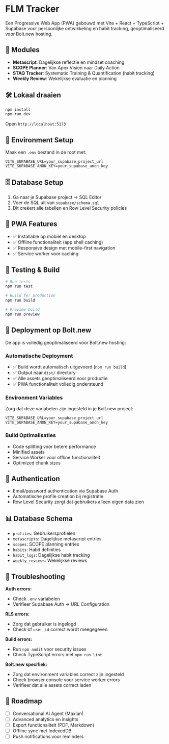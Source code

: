 # FLM Tracker

Een Progressive Web App (PWA) gebouwd met Vite + React + TypeScript + Supabase voor persoonlijke ontwikkeling en habit tracking, geoptimaliseerd voor Bolt.new hosting.

## 🚀 Modules

- **Metascript**: Dagelijkse reflectie en mindset coaching
- **SCOPE Planner**: Van Apex Vision naar Daily Action
- **STAQ Tracker**: Systematic Training & Quantification (habit tracking)
- **Weekly Review**: Wekelijkse evaluatie en planning

## 🛠️ Lokaal draaien

```bash
npm install
npm run dev
```

Open `http://localhost:5173`

## 🔧 Environment Setup

Maak een `.env` bestand in de root met:

```env
VITE_SUPABASE_URL=your_supabase_project_url
VITE_SUPABASE_ANON_KEY=your_supabase_anon_key
```

## 🗄️ Database Setup

1. Ga naar je Supabase project → SQL Editor
2. Voer de SQL uit van `supabase/schema.sql`
3. Dit creëert alle tabellen en Row Level Security policies

## 📱 PWA Features

- ✅ Installable op mobiel en desktop
- ✅ Offline functionaliteit (app shell caching)
- ✅ Responsive design met mobile-first navigation
- ✅ Service worker voor caching

## 🧪 Testing & Build

```bash
# Run tests
npm run test

# Build for production
npm run build

# Preview build
npm run preview
```

## 🚀 Deployment op Bolt.new

De app is volledig geoptimaliseerd voor Bolt.new hosting:

### Automatische Deployment
- ✅ Build wordt automatisch uitgevoerd (`npm run build`)
- ✅ Output naar `dist/` directory
- ✅ Alle assets geoptimaliseerd voor productie
- ✅ PWA functionaliteit volledig ondersteund

### Environment Variables
Zorg dat deze variabelen zijn ingesteld in je Bolt.new project:
```
VITE_SUPABASE_URL=your_supabase_project_url
VITE_SUPABASE_ANON_KEY=your_supabase_anon_key
```

### Build Optimalisaties
- Code splitting voor betere performance
- Minified assets
- Service Worker voor offline functionaliteit
- Optimized chunk sizes

## 🔐 Authentication

- Email/password authentication via Supabase Auth
- Automatische profile creation bij registratie
- Row Level Security zorgt dat gebruikers alleen eigen data zien

## 📊 Database Schema

- `profiles`: Gebruikersprofielen
- `metascripts`: Dagelijkse metascript entries
- `scopes`: SCOPE planning entries
- `habits`: Habit definities
- `habit_logs`: Dagelijkse habit tracking
- `weekly_reviews`: Wekelijkse reviews

## 🐛 Troubleshooting

**Auth errors:**
- Check `.env` variabelen
- Verifieer Supabase Auth → URL Configuration

**RLS errors:**
- Zorg dat gebruiker is ingelogd
- Check of `user_id` correct wordt meegegeven

**Build errors:**
- Run `npm audit` voor security issues
- Check TypeScript errors met `npm run lint`

**Bolt.new specifiek:**
- Zorg dat environment variables correct zijn ingesteld
- Check browser console voor service worker errors
- Verifieer dat alle assets correct laden

## 🎯 Roadmap

- [ ] Conversational AI Agent (MaxIan)
- [ ] Advanced analytics en insights
- [ ] Export functionaliteit (PDF, Markdown)
- [ ] Offline sync met IndexedDB
- [ ] Push notifications voor reminders